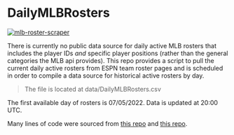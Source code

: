 # DailyMLBRosters

[![mlb-roster-scraper](https://github.com/dtreisman/DailyMLBRosters/actions/workflows/scraper-schedule.yml/badge.svg)](https://github.com/dtreisman/DailyMLBRosters/actions/workflows/scraper-schedule.yml)

There is currently no public data source for daily active MLB rosters that includes the player IDs *and* specific player positions (rather than the general categories the MLB api provides). This repo provides a script to pull the current daily active rosters from ESPN team roster pages and is scheduled in order to compile a data source for historical active rosters by day.

> The file is located at data/DailyMLBRosters.csv

The first available day of rosters is 07/05/2022. Data is updated at 20:00 UTC.

Many lines of code were sourced from [this repo](https://github.com/canovasjm/covid-19-san-juan) and [this repo](https://github.com/nflverse/nflverse-data). 
